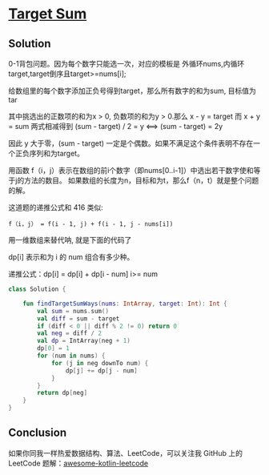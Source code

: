 # [Target Sum][title]

## Solution
0-1背包问题。因为每个数字只能选一次，对应的模板是  外循环nums,内循环target,target倒序且target>=nums[i];

给数组里的每个数字添加正负号得到target，那么所有数字的和为sum, 目标值为tar

其中挑选出的正数项的和为x > 0, 负数项的和为y > 0.那么 x - y = target
而 x + y = sum 两式相减得到 (sum - target) / 2 = y   <==>   (sum - target) = 2y  

因此 y 大于零，(sum - target) 一定是个偶数。如果不满足这个条件表明不存在一个正负序列和为target。

用函数 f（i，j）表示在数组的前i个数字（即nums[0..i-1]）中选出若干数字使和等于j的方法的数目。
如果数组的长度为n，目标和为t，那么f（n，t）就是整个问题的解。

这道题的递推公式和 416 类似:
```
f（i，j） = f(i - 1, j) + f(i - 1, j - nums[i]) 
```

用一维数组来替代呐, 就是下面的代码了

dp[i] 表示和为 i 的 num 组合有多少种。

递推公式：dp[i] = dp[i] + dp[i - num]   i>= num

```kotlin
class Solution {

    fun findTargetSumWays(nums: IntArray, target: Int): Int {
        val sum = nums.sum()
        val diff = sum - target
        if (diff < 0 || diff % 2 != 0) return 0
        val neg = diff / 2
        val dp = IntArray(neg + 1)
        dp[0] = 1
        for (num in nums) {
            for (j in neg downTo num) {
                dp[j] += dp[j - num]
            }
        }
        return dp[neg]
    }
}
```

## Conclusion

如果你同我一样热爱数据结构、算法、LeetCode，可以关注我 GitHub 上的 LeetCode 题解：[awesome-kotlin-leetcode][akl]



[title]: https://leetcode.cn/problems/target-sum/
[akl]: https://github.com/NightXlt/awesome-kotlin-leetcode
